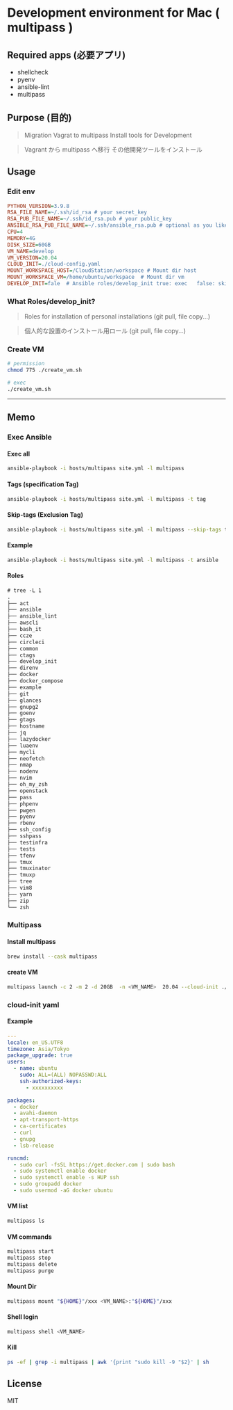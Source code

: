 # Development environment for Mac ( multipass )

## Required apps (必要アプリ)
- shellcheck
- pyenv
- ansible-lint
- multipass

## Purpose (目的)

> Migration Vagrat to multipass
> Install tools for Development

> Vagrant から multipass へ移行
> その他開発ツールをインストール

## Usage

### Edit env
```ini
PYTHON_VERSION=3.9.8
RSA_FILE_NAME=~/.ssh/id_rsa # your secret_key
RSA_PUB_FILE_NAME=~/.ssh/id_rsa.pub # your public_key 
ANSIBLE_RSA_PUB_FILE_NAME=~/.ssh/ansible_rsa.pub # optional as you like
CPU=4
MEMORY=4G
DISK_SIZE=60GB
VM_NAME=develop
VM_VERSION=20.04
CLOUD_INIT=./cloud-config.yaml
MOUNT_WORKSPACE_HOST=/CloudStation/workspace # Mount dir host
MOUNT_WORKSPACE_VM=/home/ubuntu/workspace  # Mount dir vm
DEVELOP_INIT=fale  # Ansible roles/develop_init true: exec   false: skip
```

### What Roles/develop_init?
 
>Roles for installation of personal installations (git pull, file copy...)
 
> 個人的な設置のインストール用ロール (git pull, file copy...)

### Create VM
```bash
# permission
chmod 775 ./create_vm.sh
```
```bash
# exec
./create_vm.sh
```

--- 

## Memo
### Exec Ansible

#### Exec all

```bash
ansible-playbook -i hosts/multipass site.yml -l multipass
```

#### Tags (specification Tag)

```bash
ansible-playbook -i hosts/multipass site.yml -l multipass -t tag
```

#### Skip-tags (Exclusion Tag)

```bash
ansible-playbook -i hosts/multipass site.yml -l multipass --skip-tags tag
```

#### Example

```bash
ansible-playbook -i hosts/multipass site.yml -l multipass -t ansible
````

#### Roles

```txt
# tree -L 1
.
├── act
├── ansible
├── ansible_lint
├── awscli
├── bash_it
├── ccze
├── circleci
├── common
├── ctags
├── develop_init
├── direnv
├── docker
├── docker_compose
├── example
├── git
├── glances
├── gnupg2
├── goenv
├── gtags
├── hostname
├── jq
├── lazydocker
├── luaenv
├── mycli
├── neofetch
├── nmap
├── nodenv
├── nvim
├── oh_my_zsh
├── openstack
├── pass
├── phpenv
├── pwgen
├── pyenv
├── rbenv
├── ssh_config
├── sshpass
├── testinfra
├── tests
├── tfenv
├── tmux
├── tmuxinator
├── tmuxp
├── tree
├── vim8
├── yarn
├── zip
└── zsh
```
### Multipass

#### Install multipass

```bash
brew install --cask multipass
```

#### create VM

```bash
multipass launch -c 2 -m 2 -d 20GB  -n <VM_NAME>  20.04 --cloud-init ./cloud-config.yaml
```

### cloud-init yaml

#### Example

```yaml
---
locale: en_US.UTF8
timezone: Asia/Tokyo
package_upgrade: true
users:
  - name: ubuntu
    sudo: ALL=(ALL) NOPASSWD:ALL
    ssh-authorized-keys:
      - xxxxxxxxxx

packages:
  - docker
  - avahi-daemon
  - apt-transport-https
  - ca-certificates
  - curl
  - gnupg
  - lsb-release

runcmd:
  - sudo curl -fsSL https://get.docker.com | sudo bash
  - sudo systemctl enable docker
  - sudo systemctl enable -s HUP ssh
  - sudo groupadd docker
  - sudo usermod -aG docker ubuntu
```

#### VM list

```bash
multipass ls
```

#### VM  commands

```bash
multipass start 
multipass stop
multipass delete
multipass purge
```

#### Mount Dir

```bash
multipass mount "${HOME}"/xxx <VM_NAME>:"${HOME}"/xxx
```

#### Shell login

```bash
multipass shell <VM_NAME>
```

#### Kill

```bash
ps -ef | grep -i multipass | awk '{print "sudo kill -9 "$2}' | sh

```

## License

MIT
